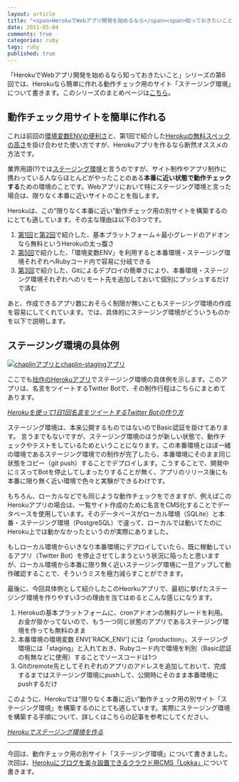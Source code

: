 ```yaml
---
layout: article
title: "<span>HerokuでWebアプリ開発を始めるなら</span><span>知っておきたいこと(6) ステージング環境</span>"
date: 2011-05-04
comments: true
categories: ruby
tags: ruby
published: true
---
```


「HerokuでWebアプリ開発を始めるなら知っておきたいこと」シリーズの第6回では、Herokuなら簡単に作れる動作チェック用のサイト「ステージング環境」について書きます。このシリーズのまとめページは[こちら](/2011/05/09/ruby-heroku-web-app-development-tips-matome)。

<!-- READMORE -->


## 動作チェック用サイトを簡単に作れる

これは前回の[環境変数ENVの便利さ](/2011/05/03/ruby-heroku-web-app-development-tips-5)と、第1回で紹介した[Herokuの無料スペックの高さ](/2011/04/29/ruby-heroku-web-app-development-tips-1)を掛け合わせた使い方ですが、Herokuアプリを作るなら断然オススメの方法です。

業界用語(?)では[ステージング環境](http://www.weblio.jp/content/%E3%82%B9%E3%83%86%E3%83%BC%E3%82%B8%E3%83%B3%E3%82%B0%E7%92%B0%E5%A2%83)と言うのですが、サイト制作やアプリ制作に携わっている人ならほとんどがやったことのある**本番に近い状態で動作チェックする**ための環境のことです。Webアプリにおいて特にステージング環境と言った場合は、限りなく本番に近いサイトのことを指します。

Herokuは、この“限りなく本番に近い”動作チェック用の別サイトを構築するのにとても適しています。その主な理由は以下の3つです。

1. [第1回](/2011/04/29/ruby-heroku-web-app-development-tips-1)と[第2回](/2011/04/30/ruby-heroku-web-app-development-tips-2)で紹介した、基本プラットフォーム＋最小グレードのアドオンなら無料というHerokuの太っ腹さ
2. [第5回](/2011/05/03/ruby-heroku-web-app-development-tips-5)で紹介した、「環境変数ENV」を利用すると本番環境・ステージング環境それぞれへRubyコード内で容易に分岐できる
3. [第3回](/2011/05/01/ruby-heroku-web-app-development-tips-3)で紹介した、Gitによるデプロイの簡単さにより、本番環境・ステージング環境それぞれへのリモート先を追加しておいて個別にプッシュするだけで済む

あと、作成できるアプリ数におそらく制限が無いこともステージング環境の作成を容易にしてくれています。では、具体的にステージング環境がどういうものかを以下で説明します。


## ステージング環境の具体例

[![chaplinアプリとchaplin-stagingアプリ](/assets/2011/05/04/ruby-heroku-web-app-development-tips-6-01.png)](/assets/2011/05/04/ruby-heroku-web-app-development-tips-6-01.png)

ここでも[拙作のHerokuアプリ](http://twitter.com/chaplin_bot)でステージング環境の具体例を示します。このアプリは、名言をツイートするTwitter Botで、その制作行程はこちらにまとめてあります。

<cite>[Herokuを使って1日1回名言をツイートするTwitter Botの作り方](/2011/02/09/ruby-heroku-twitter-bot)</cite>

ステージング環境は、本来公開するものではないのでBasic認証を掛けてあります。
言うまでもないですが、ステージング環境のほうが新しい状態で、動作チェックやテストをしているためということになります。この本番環境とほぼ一緒の環境であるステージング環境での制作が完了したら、本番環境にそのまま同じ状態をコピー（git push）することでデプロイします。こうすることで、開発中にミスってBotを停止してしまったりすることが無く、アプリのリリース後にも本番に限り無く近い環境で色々と実験ができるわけです。

もちろん、ローカルなどでも同じような動作チェックをできますが、例えばこのHerokuアプリの場合は、一覧サイト作成のために名言をCMS化することでデータベースを使用しています。そのデータベースがローカル環境（SQLite）と本番・ステージング環境（PostgreSQL）で違って、ローカルでは動いてたのにHeroku上では動かなかったというのが実際にありました。

もしローカル環境からいきなり本番環境にデプロイしていたら、既に稼動しているアプリ（Twitter Bot）を停止させてしまうという状況に陥ったと思いますが、ローカル環境から本番に限り無く近いステージング環境に一旦アップして動作確認することで、そういうミスを極力減らすことができます。

最後に、今回具体例として紹介したこのHeorkuアプリで、最初に挙げたステージング環境を作りやすい3つの理由を当てはめるとこんな感じになります。

1. Herokuの基本プラットフォームに、cronアドオンの無料グレードを利用。お金が掛かってないので、もう一つ同じ状態のアプリであるステージング環境を作っても無料のまま
2. 本番環境の環境変数 ENV['RACK_ENV'] には「production」、ステージング環境には「staging」と入れておき、Rubyコード内で環境を判別（Basic認証の有無などに使用）することでソースコードは1つ
3. Gitのremote先としてそれぞれのアプリのアドレスを追加しておいて、完成するまではステージング環境にpushして、公開時にそのまま本番環境にpushするだけ

このように、Herokuでは“限りなく本番に近い”動作チェック用の別サイト「ステージング環境」を構築するのにとても適しています。実際にステージング環境を構築する手順について、詳しくはこちらの記事を参考にしてください。

<cite>[Herokuでステージング環境を作る](/2011/02/20/ruby-heroku-staging-enviroment)</cite>

* * *

今回は、動作チェック用の別サイト「ステージング環境」について書きました。
次回は、[Herokuにブログを楽々設置できるクラウド用CMS「Lokka」](/2011/05/05/ruby-heroku-web-app-development-tips-7)について書きます。

